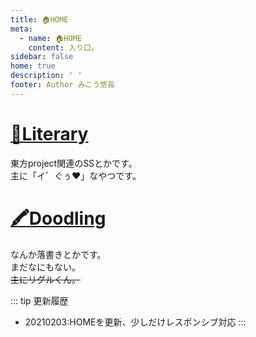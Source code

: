 ```yaml
---
title: 🏠HOME
meta:
  - name: 🏠HOME
    content: 入り口。
sidebar: false
home: true
description: ' '
footer: Author みこう悠長
---
```

# [📖Literary](/Literary/literary_index.html "書いたSSとか")
東方project関連のSSとかです。<br>
主に「イ゛ぐぅ♥」なやつです。

# [🖍Doodling](/Doodling/doodling_index.html "描いた落書きとか")
なんか落書きとかです。<br>
まだなにもない。<br>
~~主にリグルくん。~~

::: tip 更新履歴
- 20210203:HOMEを更新、少しだけレスポンシブ対応
:::